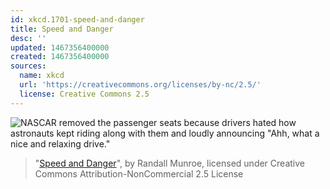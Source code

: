 ```yaml
---
id: xkcd.1701-speed-and-danger
title: Speed and Danger
desc: ''
updated: 1467356400000
created: 1467356400000
sources:
  name: xkcd
  url: 'https://creativecommons.org/licenses/by-nc/2.5/'
  license: Creative Commons 2.5
---
```

![NASCAR removed the passenger seats because drivers hated how astronauts kept riding along with them and loudly announcing "Ahh, what a nice and relaxing drive."](https://imgs.xkcd.com/comics/speed_and_danger.png)
> "[Speed and Danger](https://xkcd.com/1701/)", by Randall Munroe, licensed under Creative Commons Attribution-NonCommercial 2.5 License
